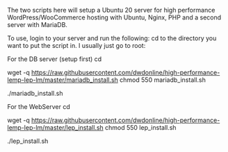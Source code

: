 The two scripts here will setup a Ubuntu 20 server for high performance WordPress/WooCommerce hosting with Ubuntu, Nginx, PHP and a second server with MariaDB.

To use, login to your server and run the following: cd to the directory you want to put the script in. I usually just go to root:

For the DB server (setup first)
cd

wget -q https://raw.githubusercontent.com/dwdonline/high-performance-lemp-lep-lm/master/mariadb_install.sh
chmod 550 mariadb_install.sh

./mariadb_install.sh


For the WebServer
cd

wget -q https://raw.githubusercontent.com/dwdonline/high-performance-lemp-lep-lm/master/lep_install.sh
chmod 550 lep_install.sh

./lep_install.sh
